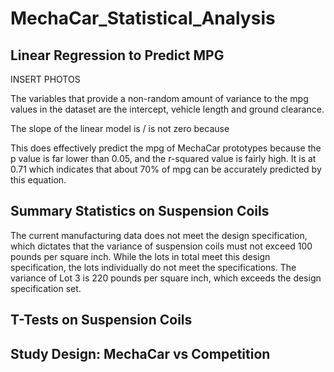 # MechaCar_Statistical_Analysis

## Linear Regression to Predict MPG

INSERT PHOTOS

The variables that provide a non-random amount of variance to the mpg values in the dataset are the intercept, vehicle length and ground clearance.

The slope of the linear model is / is not zero because

This does effectively predict the mpg of MechaCar prototypes because the p value is far lower than 0.05, and the r-squared value is fairly high. It is at 0.71 which indicates that about 70% of mpg can be accurately predicted by this equation.


## Summary Statistics on Suspension Coils

The current manufacturing data does not meet the design specification, which dictates that the variance of suspension coils must not exceed 100 pounds per square inch. While the lots in total meet this design specification, the lots individually do not meet the specifications. The variance of Lot 3 is 220 pounds per square inch, which exceeds the design specification set.

## T-Tests on Suspension Coils


## Study Design: MechaCar vs Competition
